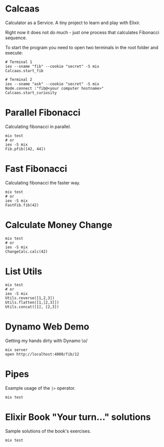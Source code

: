 # Calcaas

Calculator as a Service. A tiny project to learn and play with Elixir.

Right now it does not do much - just one process that calculates Fibonacci sequence.

To start the program you need to open two terminals in the root folder and execute:

```
# Terminal 1
iex --sname "fib" --cookie "secret" -S mix
Calcaas.start_fib
```

```
# Terminal 2
iex --sname "ask" --cookie "secret" -S mix
Node.connect :"fib@<your computer hostname>"
Calcaas.start_curiosity
```

# Parallel Fibonacci 

Calculating fibonacci in parallel.

```
mix test
# or
iex -S mix
Fib.pfib([42, 44])
```

# Fast Fibonacci 

Calculating fibonacci the faster way.

```
mix test
# or
iex -S mix
FastFib.fib(42)
```

# Calculate Money Change 

```
mix test
# or
iex -S mix
ChangeCalc.calc(42)
```

# List Utils 

```
mix test
# or
iex -S mix
Utils.reverse([1,2,3])
Utils.flatten([1,[2,3]])
Utils.concat([1], [2,3])
```

# Dynamo Web Demo

Getting my hands dirty with Dynamo \o/

```
mix server
open http://localhost:4000/fib/12
```

# Pipes

Example usage of the `|>` operator.

```
mix test
```

# Elixir Book "Your turn..." solutions

Sample solutions of the book's exercises.

```
mix test
```
